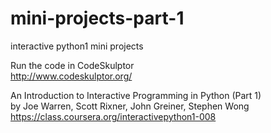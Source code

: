 # mini-projects-part-1
interactive python1 mini projects

Run the code in CodeSkulptor  
http://www.codeskulptor.org/  
  
An Introduction to Interactive Programming in Python (Part 1)  
by Joe Warren, Scott Rixner, John Greiner, Stephen Wong  
https://class.coursera.org/interactivepython1-008
